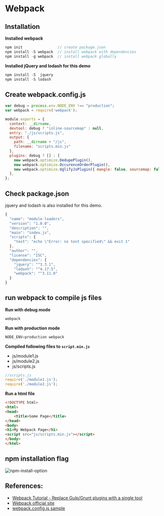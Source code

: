 # Webpack

## Installation
**Installed webpack**

```js
npm init                // create package.json
npm install -S webpack  // install webpack with dependencies
npm install -g webpack  // install webpack globally
```

**Installed jQuery and lodash for this demo**
```js
npm install -S  jquery
npm install -S lodash
```


## Create webpack.config.js
```js
var debug = process.env.NODE_ENV !== "production";
var webpack = require('webpack');

module.exports = {
  context: __dirname,
  devtool: debug ? "inline-sourcemap" : null,
  entry: "./js/scripts.js",
  output: {
    path: __dirname + "/js",
    filename: "scripts.min.js"
  },
  plugins: debug ? [] : [
    new webpack.optimize.DedupePlugin(),
    new webpack.optimize.OccurenceOrderPlugin(),
    new webpack.optimize.UglifyJsPlugin({ mangle: false, sourcemap: false }),
  ],
};
```

## Check package.json
jquery and lodash is also installed for this demo. 

```js
{
  "name": "module-loaders",
  "version": "1.0.0",
  "description": "",
  "main": "index.js",
  "scripts": {
    "test": "echo \"Error: no test specified\" && exit 1"
  },
  "author": "",
  "license": "ISC",
  "dependencies": {
    "jquery": "^3.3.1",
    "lodash": "^4.17.5",
    "webpack": "^3.11.0"
  }
}
```


## run webpack to compile js files
**Run with debug mode**

```js
webpack
```


**Run with production mode**
```js
NODE_ENV=production webpack
```


**Compiled following files to `script.min.js`**
- js/module1.js
- js/module2.js
- js/scripts.js


```js
//scripts.js
require('./module1.js');
require('./module2.js');
```


**Run a html file**

```html
<!DOCTYPE html>
<html>
<head>
	<title>Some Page</title>
</head>
<body>
<h1>My Webpack Page</h1>
<script src="js/scripts.min.js"></script>
</body>
</html>
```

## npm installation flag
![npm-install-option](http://www.hirokoymj.com/images/Git/npm-install-flag.png)

## References:
- [Webpack Tutorial - Replace Gulp/Grunt plugins with a single tool](https://www.youtube.com/watch?v=9kJVYpOqcVU)
- [Webpack official site](https://webpack.js.org/guides/installation/#src/components/Sidebar/Sidebar.jsx)
- [webpack.config.js sample](https://gist.github.com/learncodeacademy/25092d8f1daf5e4a6fd3)
